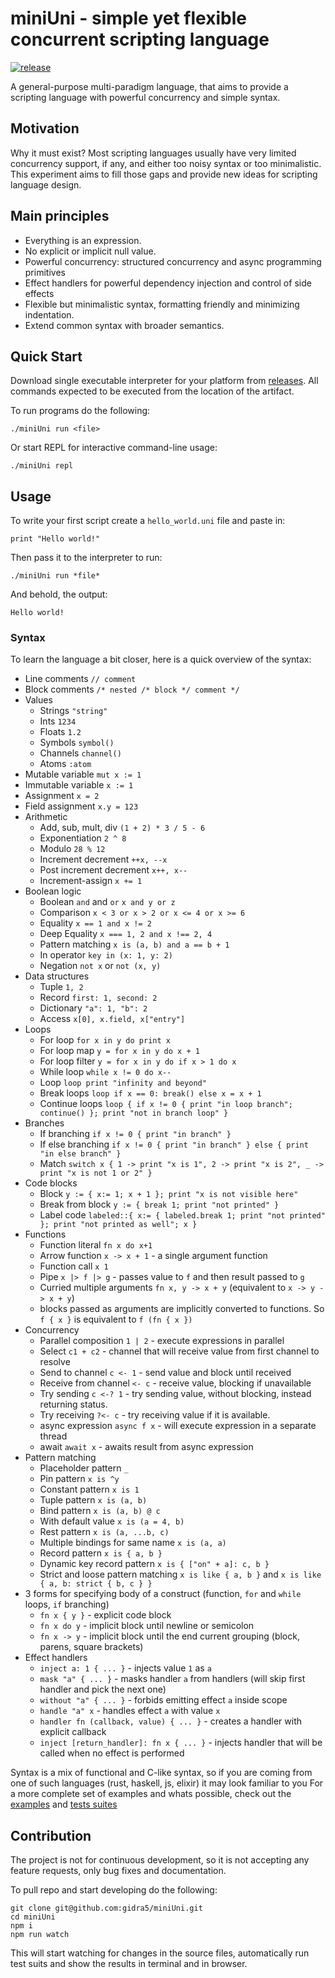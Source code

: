 # miniUni - simple yet flexible concurrent scripting language
[![release](https://github.com/gidra5/miniUni/actions/workflows/release.yml/badge.svg)](https://github.com/gidra5/miniUni/actions/workflows/release.yml)

A general-purpose multi-paradigm language, that aims to provide a scripting language with powerful concurrency and simple syntax.

## Motivation

Why it must exist? Most scripting languages usually have very limited concurrency support, if any, and either too noisy syntax or too minimalistic. This experiment aims to fill those gaps and provide new ideas for scripting language design.

## Main principles
* Everything is an expression. 
* No explicit or implicit null value. 
* Powerful concurrency: structured concurrency and async programming primitives 
* Effect handlers for powerful dependency injection and control of side effects
* Flexible but minimalistic syntax, formatting friendly and minimizing indentation.
* Extend common syntax with broader semantics.

## Quick Start
Download single executable interpreter for your platform from [releases](https://github.com/gidra5/miniUni/releases). All commands expected to be executed from the location of the artifact.

To run programs do the following:
```
./miniUni run <file>
```

Or start REPL for interactive command-line usage:
```
./miniUni repl
```

## Usage

To write your first script create a `hello_world.uni` file and paste in:
```
print "Hello world!"
```

Then pass it to the interpreter to run:
```
./miniUni run *file*
```

And behold, the output:
```
Hello world!
```

### Syntax
To learn the language a bit closer, here is a quick overview of the syntax:

* Line comments `// comment`
* Block comments `/* nested /* block */ comment */`
* Values
  * Strings `"string"`
  * Ints `1234`
  * Floats `1.2`
  * Symbols `symbol()`
  * Channels `channel()`
  * Atoms `:atom`
* Mutable variable `mut x := 1`
* Immutable variable `x := 1`
* Assignment `x = 2`
* Field assignment `x.y = 123`
* Arithmetic
  * Add, sub, mult, div `(1 + 2) * 3 / 5 - 6`
  * Exponentiation `2 ^ 8`
  * Modulo `28 % 12`
  * Increment decrement `++x, --x`
  * Post increment decrement `x++, x--`
  * Increment-assign `x += 1`
* Boolean logic
  * Boolean `and` and `or` `x and y or z`
  * Comparison `x < 3 or x > 2 or x <= 4 or x >= 6`
  * Equality `x == 1 and x != 2`
  * Deep Equality `x === 1, 2 and x !== 2, 4`
  * Pattern matching `x is (a, b) and a == b + 1`
  * In operator `key in (x: 1, y: 2)`
  * Negation `not x` or `not (x, y)`
* Data structures
  * Tuple `1, 2`
  * Record `first: 1, second: 2`
  * Dictionary `"a": 1, "b": 2`
  * Access `x[0], x.field, x["entry"]`
* Loops
  * For loop `for x in y do print x`
  * For loop map `y = for x in y do x + 1`
  * For loop filter `y = for x in y do if x > 1 do x`
  * While loop `while x != 0 do x--`
  * Loop `loop print "infinity and beyond"`
  * Break loops `loop if x == 0: break() else x = x + 1`
  * Continue loops `loop { if x != 0 { print "in loop branch"; continue() }; print "not in branch loop" }`
* Branches
  * If branching `if x != 0 { print "in branch" }`
  * If else branching `if x != 0 { print "in branch" } else { print "in else branch" }`
  * Match `switch x { 1 -> print "x is 1", 2 -> print "x is 2", _ -> print "x is not 1 or 2" }`
* Code blocks
  * Block `y := { x:= 1; x + 1 }; print "x is not visible here"`
  * Break from block `y := { break 1; print "not printed" }`
  * Label code `labeled::{ x:= { labeled.break 1; print "not printed" }; print "not printed as well"; x }`
* Functions
  * Function literal `fn x do x+1`
  * Arrow function `x -> x + 1` - a single argument function
  * Function call `x 1`
  * Pipe `x |> f |> g` - passes value to `f` and then result passed to `g`
  * Curried multiple arguments `fn x, y -> x + y` (equivalent to `x -> y -> x + y`)
  * blocks passed as arguments are implicitly converted to functions. So `f { x }` is equivalent to `f (fn { x })`
* Concurrency
  * Parallel composition `1 | 2` - execute expressions in parallel
  * Select `c1 + c2` - channel that will receive value from first channel to resolve
  * Send to channel `c <- 1` - send value and block until received
  * Receive from channel `<- c` - receive value, blocking if unavailable
  * Try sending `c <-? 1` - try sending value, without blocking, instead returning status.
  * Try receiving `?<- c` - try receiving value if it is available.
  * async expression `async f x` - will execute expression in a separate thread
  * await `await x` - awaits result from async expression
* Pattern matching
  * Placeholder pattern `_`
  * Pin pattern `x is ^y`
  * Constant pattern `x is 1`
  * Tuple pattern `x is (a, b)`
  * Bind pattern `x is (a, b) @ c`
  * With default value `x is (a = 4, b)`
  * Rest pattern `x is (a, ...b, c)`
  * Multiple bindings for same name `x is (a, a)`
  * Record pattern `x is { a, b }`
  * Dynamic key record pattern `x is { ["on" + a]: c, b }`
  * Strict and loose pattern matching `x is like { a, b }` and `x is like { a, b: strict { b, c } }`
* 3 forms for specifying body of a construct (function, `for` and `while` loops, `if` branching)
  * `fn x { y }` - explicit code block
  * `fn x do y` - implicit block until newline or semicolon
  * `fn x -> y` - implicit block until the end current grouping (block, parens, square brackets)
* Effect handlers 
  * `inject a: 1 { ... }` - injects value `1` as `a`
  * `mask "a" { ... }` - masks handler `a` from handlers (will skip first handler and pick the next one)
  * `without "a" { ... }` - forbids emitting effect `a` inside scope
  * `handle "a" x` - handles effect `a` with value `x`
  * `handler fn (callback, value) { ... }` - creates a handler with explicit callback
  * `inject [return_handler]: fn x { ... }` - injects handler that will be called when no effect is performed

Syntax is a mix of functional and C-like syntax, so if you are coming from one of such languages (rust, haskell, js, elixir) it may look familiar to you
For a more complete set of examples and whats possible, check out the [examples](https://github.com/gidra5/miniUni/tree/main/examples) and [tests suites](https://github.com/gidra5/miniUni/tree/main/tests)

## Contribution

The project is not for continuous development, so it is not accepting any feature requests, only bug fixes and documentation. 

To pull repo and start developing do the following:
```
git clone git@github.com:gidra5/miniUni.git
cd miniUni
npm i
npm run watch
```

This will start watching for changes in the source files, automatically run test suits and show the results in terminal and in browser.